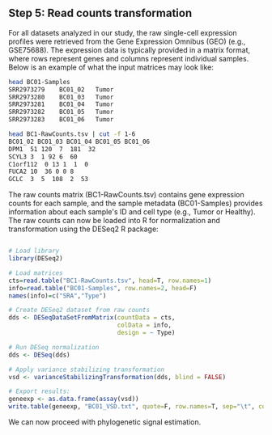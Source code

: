 ## Step 5: Read counts transformation

For all datasets analyzed in our study, the raw single-cell expression profiles were retrieved from the Gene Expression Omnibus (GEO) (e.g., GSE75688). The expression data is typically provided in a matrix format, where rows represent genes and columns represent individual samples. Below is an example of what the input matrices may look like:

```bash
head BC01-Samples
SRR2973279    BC01_02	Tumor
SRR2973280    BC01_03	Tumor
SRR2973281    BC01_04	Tumor
SRR2973282    BC01_05	Tumor
SRR2973283    BC01_06	Tumor

head BC1-RawCounts.tsv | cut -f 1-6 
BC01_02 BC01_03 BC01_04 BC01_05 BC01_06
DPM1  51 120  7  181  32
SCYL3 3  1 92 6  60
C1orf112  0 13 1  1  0
FUCA2 10  36 0 0 8
GCLC  3  5  108  2  53
```

The raw counts matrix (BC1-RawCounts.tsv) contains gene expression counts for each sample, and the sample metadata (BC01-Samples) provides information about each sample's ID and cell type (e.g., Tumor or Healthy). The raw counts can now be loaded into R for normalization and transformation using the DESeq2 R package:

```r

# Load library
library(DESeq2)

# Load matrices
cts=read.table("BC1-RawCounts.tsv", head=T, row.names=1)
info=read.table("BC01-Samples", row.names=2, head=F)
names(info)=c("SRA","Type")

# Create DESeq2 dataset from raw counts
dds <- DESeqDataSetFromMatrix(countData = cts, 
                              colData = info, 
                              design = ~ Type)

# Run DESeq normalization
dds <- DESeq(dds)

# Apply variance stabilizing transformation
vsd <- varianceStabilizingTransformation(dds, blind = FALSE)

# Export results:
geneexp <- as.data.frame(assay(vsd))
write.table(geneexp, "BC01_VSD.txt", quote=F, row.names=T, sep="\t", col.names=T)
```

We can now proceed with phylogenetic signal estimation.
